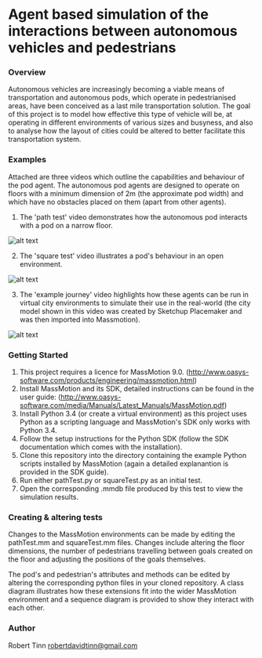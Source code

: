 # Agent based simulation of the interactions between autonomous vehicles and pedestrians

### Overview
Autonomous vehicles are increasingly becoming a viable means of transportation and autonomous pods, which operate in
pedestrianised areas, have been conceived as a last mile transportation solution. The goal of this project is to model
how effective this type of vehicle will be, at operating in different environments of various sizes and busyness, and
also to analyse how the layout of cities could be altered to better facilitate this transportation system.

### Examples
Attached are three videos which outline the capabilities and behaviour of the pod agent. The autonomous pod agents are
designed to operate on floors with a minimum dimension of 2m (the approximate pod width) and which have no obstacles
placed on them (apart from other agents).

1) The 'path test' video demonstrates how the autonomous pod interacts with a pod on a narrow floor.

![alt text](screenshots/pathTestScreenshot.png "Path test screenshot")

2) The 'square test' video illustrates a pod's behaviour in an open environment.

![alt text](screenshots/squareTestScreenshot.png "Square test screenshot")

3) The 'example journey' video highlights how these agents can be run in virtual city environments to simulate their
use in the real-world (the city model shown in this video was created by Sketchup Placemaker and was then imported
into Massmotion).

![alt text](exampleJourneyScreenshot/filename.png "Screenshot of an example journey")

### Getting Started
1) This project requires a licence for MassMotion 9.0.
(http://www.oasys-software.com/products/engineering/massmotion.html)
2) Install MassMotion and its SDK, detailed instructions can be found in the user guide:
(http://www.oasys-software.com/media/Manuals/Latest_Manuals/MassMotion.pdf)
3) Install Python 3.4 (or create a virtual environment) as this project uses Python as a scripting language and
MassMotion's SDK only works with Python 3.4.
4) Follow the setup instructions for the Python SDK (follow the SDK documentation which comes with the installation).
5) Clone this repository into the directory containing the example Python scripts installed by MassMotion (again a
detailed explanantion is provided in the SDK guide).
3) Run either pathTest.py or squareTest.py as an initial test.
4) Open the corresponding .mmdb file produced by this test to view the simulation results.

### Creating & altering tests
Changes to the MassMotion environments can be made by editing the pathTest.mm and squareTest.mm files. Changes include
altering the floor dimensions, the number of pedestrians travelling between goals created on the floor and adjusting
the positions of the goals themselves.

The pod's and pedestrian's attributes and methods can be edited by altering the corresponding python files in your
cloned repository. A class diagram illustrates how these extensions fit into the wider MassMotion environment and a
sequence diagram is provided to show they interact with each other.

### Author
Robert Tinn
robertdavidtinn@gmail.com